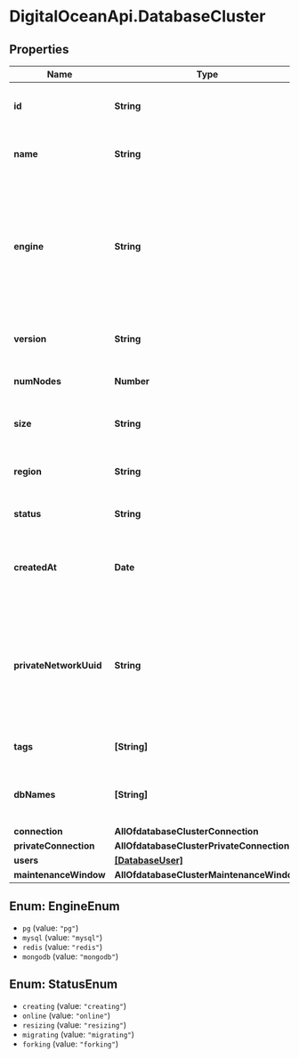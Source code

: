 # DigitalOceanApi.DatabaseCluster

## Properties
Name | Type | Description | Notes
------------ | ------------- | ------------- | -------------
**id** | **String** | A unique ID that can be used to identify and reference a database cluster. | [optional] 
**name** | **String** | A unique, human-readable name referring to a database cluster. | 
**engine** | **String** | A slug representing the database engine used for the cluster. The possible values are: \&quot;pg\&quot; for PostgreSQL, \&quot;mysql\&quot; for MySQL, \&quot;redis\&quot; for Redis, and \&quot;mongodb\&quot; for MongoDB. | 
**version** | **String** | A string representing the version of the database engine in use for the cluster. | [optional] 
**numNodes** | **Number** | The number of nodes in the database cluster. | 
**size** | **String** | The slug identifier representing the size of the nodes in the database cluster. | 
**region** | **String** | The slug identifier for the region where the database cluster is located. | 
**status** | **String** | A string representing the current status of the database cluster. | [optional] 
**createdAt** | **Date** | A time value given in ISO8601 combined date and time format that represents when the database cluster was created. | [optional] 
**privateNetworkUuid** | **String** | A string specifying the UUID of the VPC to which the database cluster will be assigned. If excluded, the cluster when creating a new database cluster, it will be assigned to your account&#x27;s default VPC for the region. | [optional] 
**tags** | **[String]** | An array of tags that have been applied to the database cluster. | [optional] 
**dbNames** | **[String]** | An array of strings containing the names of databases created in the database cluster. | [optional] 
**connection** | **AllOfdatabaseClusterConnection** |  | [optional] 
**privateConnection** | **AllOfdatabaseClusterPrivateConnection** |  | [optional] 
**users** | [**[DatabaseUser]**](DatabaseUser.md) |  | [optional] 
**maintenanceWindow** | **AllOfdatabaseClusterMaintenanceWindow** |  | [optional] 

<a name="EngineEnum"></a>
## Enum: EngineEnum

* `pg` (value: `"pg"`)
* `mysql` (value: `"mysql"`)
* `redis` (value: `"redis"`)
* `mongodb` (value: `"mongodb"`)


<a name="StatusEnum"></a>
## Enum: StatusEnum

* `creating` (value: `"creating"`)
* `online` (value: `"online"`)
* `resizing` (value: `"resizing"`)
* `migrating` (value: `"migrating"`)
* `forking` (value: `"forking"`)

